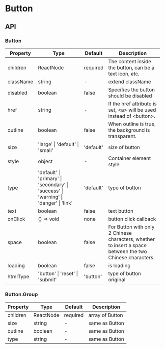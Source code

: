 # Button

<example />

## API

### Button

| Property | Type | Default | Description |
| --- | --- | --- | --- |
| children | ReactNode | required | The content inside the button, can be a text icon, etc.  |
| className | string | - | extend className |
| disabled | boolean | false | Specifies the button should be disabled |
| href | string | - | If the href attribute is set, &lt;a> will be used instead of &lt;button>. |
| outline | boolean | false | When outline is true, the background is transparent. |
| size | 'large' \| 'default' \| 'small' | 'default' | size of button |
| style | object | - | Container element style |
| type | 'default' \| 'primary' \| 'secondary' \| 'success' \| 'warning' \| 'danger' \| 'link' | 'default' | type of button |
| text | boolean | false | text button |
| onClick | () => void | none | button click callback |
| space | boolean | false | For Button with only 2 Chinese characters, whether to insert a space between the two Chinese characters. |
| loading | boolean | false | is loading |
| htmlType | 'button' \| 'reset' \| 'submit' | 'button' | type of button original |

### Button.Group

| Property | Type | Default | Description |
| --- | --- | --- | --- |
| children | ReactNode | required | array of Button |
| size | string | - | same as Button |
| outline | boolean | - | same as Button |
| type | string | - | same as Button |
